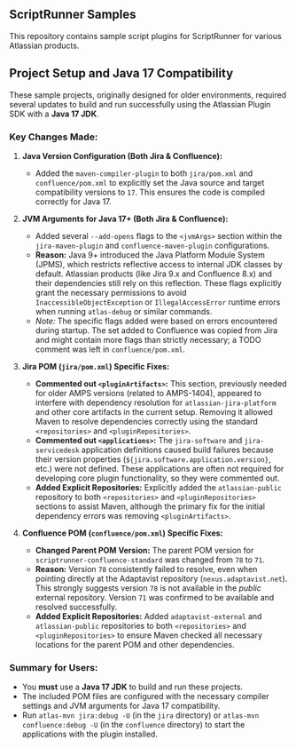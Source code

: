 ## ScriptRunner Samples

This repository contains sample script plugins for ScriptRunner for various Atlassian products.

## Project Setup and Java 17 Compatibility

These sample projects, originally designed for older environments, required several updates to build and run successfully using the Atlassian Plugin SDK with a **Java 17 JDK**.

### Key Changes Made:

1.  **Java Version Configuration (Both Jira & Confluence):**
    *   Added the `maven-compiler-plugin` to both `jira/pom.xml` and `confluence/pom.xml` to explicitly set the Java source and target compatibility versions to `17`. This ensures the code is compiled correctly for Java 17.

2.  **JVM Arguments for Java 17+ (Both Jira & Confluence):**
    *   Added several `--add-opens` flags to the `<jvmArgs>` section within the `jira-maven-plugin` and `confluence-maven-plugin` configurations.
    *   **Reason:** Java 9+ introduced the Java Platform Module System (JPMS), which restricts reflective access to internal JDK classes by default. Atlassian products (like Jira 9.x and Confluence 8.x) and their dependencies still rely on this reflection. These flags explicitly grant the necessary permissions to avoid `InaccessibleObjectException` or `IllegalAccessError` runtime errors when running `atlas-debug` or similar commands.
    *   *Note:* The specific flags added were based on errors encountered during startup. The set added to Confluence was copied from Jira and might contain more flags than strictly necessary; a TODO comment was left in `confluence/pom.xml`.

3.  **Jira POM (`jira/pom.xml`) Specific Fixes:**
    *   **Commented out `<pluginArtifacts>`:** This section, previously needed for older AMPS versions (related to AMPS-1404), appeared to interfere with dependency resolution for `atlassian-jira-platform` and other core artifacts in the current setup. Removing it allowed Maven to resolve dependencies correctly using the standard `<repositories>` and `<pluginRepositories>`.
    *   **Commented out `<applications>`:** The `jira-software` and `jira-servicedesk` application definitions caused build failures because their version properties (`${jira.software.application.version}`, etc.) were not defined. These applications are often not required for developing core plugin functionality, so they were commented out.
    *   **Added Explicit Repositories:** Explicitly added the `atlassian-public` repository to both `<repositories>` and `<pluginRepositories>` sections to assist Maven, although the primary fix for the initial dependency errors was removing `<pluginArtifacts>`.

4.  **Confluence POM (`confluence/pom.xml`) Specific Fixes:**
    *   **Changed Parent POM Version:** The parent POM version for `scriptrunner-confluence-standard` was changed from `78` to `71`.
    *   **Reason:** Version `78` consistently failed to resolve, even when pointing directly at the Adaptavist repository (`nexus.adaptavist.net`). This strongly suggests version `78` is not available in the *public* external repository. Version `71` was confirmed to be available and resolved successfully.
    *   **Added Explicit Repositories:** Added `adaptavist-external` and `atlassian-public` repositories to both `<repositories>` and `<pluginRepositories>` to ensure Maven checked all necessary locations for the parent POM and other dependencies.

### Summary for Users:

*   You **must** use a **Java 17 JDK** to build and run these projects.
*   The included POM files are configured with the necessary compiler settings and JVM arguments for Java 17 compatibility.
*   Run `atlas-mvn jira:debug -U` (in the `jira` directory) or `atlas-mvn confluence:debug -U` (in the `confluence` directory) to start the applications with the plugin installed.
